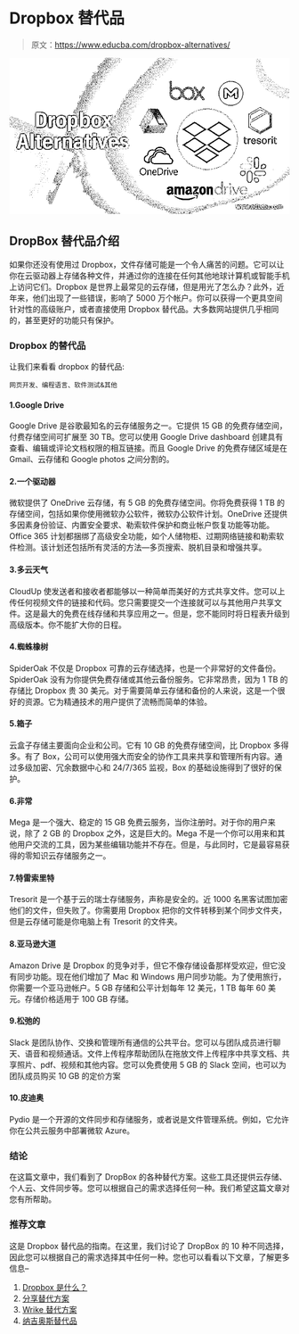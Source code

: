 # Dropbox 替代品

> 原文：<https://www.educba.com/dropbox-alternatives/>

![Dropbox Alternatives](img/667dcf6468631c04176447138764b788.png)



## DropBox 替代品介绍

如果你还没有使用过 Dropbox，文件存储可能是一个令人痛苦的问题。它可以让你在云驱动器上存储各种文件，并通过你的连接在任何其他地球计算机或智能手机上访问它们。Dropbox 是世界上最常见的云存储，但是用光了怎么办？此外，近年来，他们出现了一些错误，影响了 5000 万个帐户。你可以获得一个更具空间针对性的高级账户，或者直接使用 Dropbox 替代品。大多数网站提供几乎相同的，甚至更好的功能只有保护。

### Dropbox 的替代品

让我们来看看 dropbox 的替代品:

<small>网页开发、编程语言、软件测试&其他</small>

#### 1.Google Drive

Google Drive 是谷歌最知名的云存储服务之一。它提供 15 GB 的免费存储空间，付费存储空间可扩展至 30 TB。您可以使用 Google Drive dashboard 创建具有查看、编辑或评论文档权限的相互链接。而且 Google Drive 的免费存储区域是在 Gmail、云存储和 Google photos 之间分割的。

#### 2.一个驱动器

微软提供了 OneDrive 云存储，有 5 GB 的免费存储空间。你将免费获得 1 TB 的存储空间，包括如果你使用微软办公软件，微软办公软件计划。OneDrive 还提供多因素身份验证、内置安全要求、勒索软件保护和商业帐户恢复功能等功能。Office 365 计划都捆绑了高级安全功能，如个人储物柜、过期网络链接和勒索软件检测。该计划还包括所有灵活的方法—多页搜索、脱机目录和增强共享。

#### 3.多云天气

CloudUp 使发送者和接收者都能够以一种简单而美好的方式共享文件。您可以上传任何视频文件的链接和代码。您只需要提交一个连接就可以与其他用户共享文件。这是最大的免费在线存储和共享应用之一。但是，您不能同时将日程表升级到高级版本。你不能扩大你的日程。

#### 4.蜘蛛橡树

SpiderOak 不仅是 Dropbox 可靠的云存储选择，也是一个非常好的文件备份。SpiderOak 没有为你提供免费存储或其他云备份服务。它非常昂贵，因为 1 TB 的存储比 Dropbox 贵 30 美元。对于需要简单云存储和备份的人来说，这是一个很好的资源。它为精通技术的用户提供了流畅而简单的体验。

#### 5.箱子

云盒子存储主要面向企业和公司。它有 10 GB 的免费存储空间，比 Dropbox 多得多。有了 Box，公司可以使用强大而安全的协作工具来共享和管理所有内容。通过多级加密、冗余数据中心和 24/7/365 监视，Box 的基础设施得到了很好的保护。

#### 6.非常

Mega 是一个强大、稳定的 15 GB 免费云服务，当你注册时。对于你的用户来说，除了 2 GB 的 Dropbox 之外，这是巨大的。Mega 不是一个你可以用来和其他用户交流的工具，因为某些编辑功能并不存在。但是，与此同时，它是最容易获得的零知识云存储服务之一。

#### 7.特雷索里特

Tresorit 是一个基于云的瑞士存储服务，声称是安全的。近 1000 名黑客试图加密他们的文件，但失败了。你需要用 Dropbox 把你的文件转移到某个同步文件夹，但是云存储可能是你电脑上有 Tresorit 的文件夹。

#### 8.亚马逊大道

Amazon Drive 是 Dropbox 的竞争对手，但它不像存储设备那样受欢迎，但它没有同步功能。现在他们增加了 Mac 和 Windows 用户同步功能。为了使用旅行，你需要一个亚马逊帐户。5 GB 存储和公平计划每年 12 美元，1 TB 每年 60 美元。存储价格适用于 100 GB 存储。

#### 9.松弛的

Slack 是团队协作、交换和管理所有通信的公共平台。您可以与团队成员进行聊天、语音和视频通话。文件上传程序帮助团队在拖放文件上传程序中共享文档、共享照片、pdf、视频和其他内容。您可以免费使用 5 GB 的 Slack 空间，也可以为团队成员购买 10 GB 的定价方案

#### 10.皮迪奥

Pydio 是一个开源的文件同步和存储服务，或者说是文件管理系统。例如，它允许你在公共云服务中部署微软 Azure。

### 结论

在这篇文章中，我们看到了 DropBox 的各种替代方案。这些工具还提供云存储、个人云、文件同步等。您可以根据自己的需求选择任何一种。我们希望这篇文章对您有所帮助。

### 推荐文章

这是 Dropbox 替代品的指南。在这里，我们讨论了 DropBox 的 10 种不同选择，因此您可以根据自己的需求选择其中任何一种。您也可以看看以下文章，了解更多信息–

1.  [Dropbox 是什么？](https://www.educba.com/what-is-dropbox/)
2.  [分享替代方案](https://www.educba.com/shareit-alternatives/)
3.  [Wrike 替代方案](https://www.educba.com/wrike-alternatives/)
4.  [纳吉奥斯替代品](https://www.educba.com/nagios-alternatives/)





